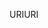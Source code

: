 <span data-ttu-id="321ba-101">URI</span><span class="sxs-lookup"><span data-stu-id="321ba-101">URI</span></span>